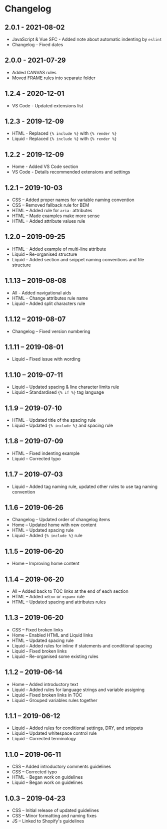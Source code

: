 # Changelog

## 2.0.1 - 2021-08-02
* JavaScript & Vue SFC - Added note about automatic indenting by `eslint`
* Changelog – Fixed dates

## 2.0.0 - 2021-07-29
* Added CANVAS rules
* Moved FRAME rules into separate folder

## 1.2.4 - 2020-12-01
* VS Code - Updated extensions list

## 1.2.3 - 2019-12-09
* HTML - Replaced `{% include %}` with `{% render %}`
* Liquid - Replaced `{% include %}` with `{% render %}`

## 1.2.2 - 2019-12-09
* Home - Added VS Code section
* VS Code - Details recommended extensions and settings

## 1.2.1 – 2019-10-03
* CSS – Added proper names for variable naming convention
* CSS – Removed fallback rule for BEM
* HTML – Added rule for `aria-` attributes
* HTML – Made examples make more sense
* HTML – Added attribute values rule

## 1.2.0 – 2019-09-25
* HTML – Added example of multi-line attribute
* Liquid – Re-organised structure
* Liquid – Added section and snippet naming conventions and file structure

## 1.1.13 – 2019-08-08
* All - Added navigational aids
* HTML – Change attributes rule name
* Liquid – Added split characters rule

## 1.1.12 – 2019-08-07
* Changelog – Fixed version numbering

## 1.1.11 – 2019-08-01
* Liquid – Fixed issue with wording

## 1.1.10 – 2019-07-11
* Liquid – Updated spacing & line character limits rule
* Liquid – Standardised `{% if %}` tag language

## 1.1.9 – 2019-07-10
* HTML – Updated title of the spacing rule
* Liquid – Updated `{% include %}` and spacing rule

## 1.1.8 – 2019-07-09
* HTML – Fixed indenting example
* Liquid – Corrected typo

## 1.1.7 – 2019-07-03
* Liquid – Added tag naming rule, updated other rules to use tag naming convention

## 1.1.6 – 2019-06-26
* Changelog – Updated order of changelog items
* Home – Updated home with new content
* HTML – Updated spacing rule
* Liquid – Added `{% include %}` rule

## 1.1.5 – 2019-06-20
* Home – Improving home content

## 1.1.4 – 2019-06-20
* All – Added back to TOC links at the end of each section
* HTML – Added `<div>` or `<span>` rule
* HTML – Updated spacing and attributes rules

## 1.1.3 – 2019-06-20
* CSS – Fixed broken links
* Home – Enabled HTML and Liquid links
* HTML – Updated spacing rule
* Liquid – Added rules for inline if statements and conditional spacing
* Liquid – Fixed broken links
* Liquid – Re-organised some existing rules

## 1.1.2 – 2019-06-14
* Home – Added introductory text
* Liquid – Added rules for language strings and variable assigning
* Liquid – Fixed broken links in TOC
* Liquid – Grouped variables rules together

## 1.1.1 – 2019-06-12
* Liquid – Added rules for conditional settings, DRY, and snippets
* Liquid – Updated whitespace control rule
* Liquid – Corrected terminology

## 1.1.0 – 2019-06-11
* CSS – Added introductory comments guidelines
* CSS – Corrected typo
* HTML – Began work on guidelines
* Liquid – Began work on guidelines

## 1.0.3 – 2019-04-23
* CSS – Initial release of updated guidelines
* CSS – Minor formatting and naming fixes
* JS – Linked to Shopify's guidelines